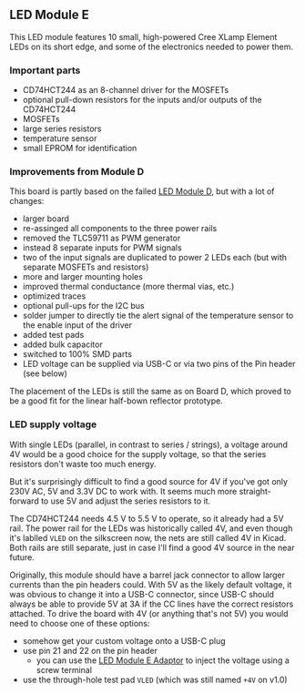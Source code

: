 <!--
SPDX-FileCopyrightText: 2024 Lena Schimmel <mail@lenaschimmel.de>
SPDX-License-Identifier: CC-BY-SA-4.0

[besteLampe!](https://lenaschimmel.de/besteLampe!) © 2024 by [Lena Schimmel](mailto:mail@lenaschimmel.de) is licensed under [CC BY-SA 4.0](http://creativecommons.org/licenses/by-sa/4.0/?ref=chooser-v1)
-->

## LED Module E
This LED module features 10 small, high-powered Cree XLamp Element LEDs on its short edge, and some of the electronics needed to power them.

### Important parts
 - CD74HCT244 as an 8-channel driver for the MOSFETs
 - optional pull-down resistors for the inputs and/or outputs of the CD74HCT244
 - MOSFETs
 - large series resistors
 - temperature sensor
 - small EPROM for identification

### Improvements from Module D
This board is partly based on the failed [LED Module D](../LED_Module_D/), but with a lot of changes:

 - larger board
 - re-assinged all components to the three power rails
 - removed the TLC59711 as PWM generator
 - instead 8 separate inputs for PWM signals
 - two of the input signals are duplicated to power 2 LEDs each (but with separate MOSFETs and resistors)
 - more and larger mounting holes
 - improved thermal conductance (more thermal vias, etc.)
 - optimized traces
 - optional pull-ups for the I2C bus
 - solder jumper to directly tie the alert signal of the temperature sensor to the enable input of the driver
 - added test pads
 - added bulk capacitor
 - switched to 100% SMD parts
 - LED voltage can be supplied via USB-C or via two pins of the Pin header (see below)

The placement of the LEDs is still the same as on Board D, which proved to be a good fit for the linear half-bown reflector prototype.

### LED supply voltage
With single LEDs (parallel, in contrast to series / strings), a voltage around 4V would be a good choice for the supply voltage, so that the series resistors don't waste too much energy.

But it's surprisingly difficult to find a good source for 4V if you've got only 230V AC, 5V and 3.3V DC to work with. It seems much more straight-forward to use 5V and adjust the series resistors to it.

The CD74HCT244 needs 4.5 V to 5.5 V to operate, so it already had a 5V rail. The power rail for the LEDs was historically called 4V, and even though it's lablled `VLED` on the silkscreen now, the nets are still called 4V in Kicad. Both rails are still separate, just in case I'll find a good 4V source in the near future.

Originally, this module should have a barrel jack connector to allow larger currents than the pin headers could. With 5V as the likely default voltage, it was obvious to change it into a USB-C connector, since USB-C should always be able to provide 5V at 3A if the CC lines have the correct resistors attached. To drive the board with 4V (or anything that's not 5V) you would need to choose one of these options:

 - somehow get your custom voltage onto a USB-C plug
 - use pin 21 and 22 on the pin header
   - you can use the [LED Module E Adaptor](../LED_Module_E_Adaptor/) to inject the voltage using a screw terminal
 - use the through-hole test pad `VLED` (which was still named `+4V` on v1.0)